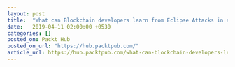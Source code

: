 ```yaml
---
layout: post
title:  "What can Blockchain developers learn from Eclipse Attacks in a Bitcoin network – Koshik Raj"
date:   2019-04-11 02:00:00 +0530
categories: []
posted_on: Packt Hub
posted_on_url: "https://hub.packtpub.com/"
article_url: https://hub.packtpub.com/what-can-blockchain-developers-learn-from-eclipse-attacks-in-a-bitcoin-network-koshik-raj/
---
```

